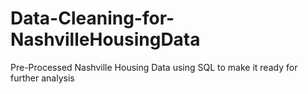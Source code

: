 # Data-Cleaning-for-NashvilleHousingData
Pre-Processed Nashville Housing Data using SQL to make it ready for further analysis 
